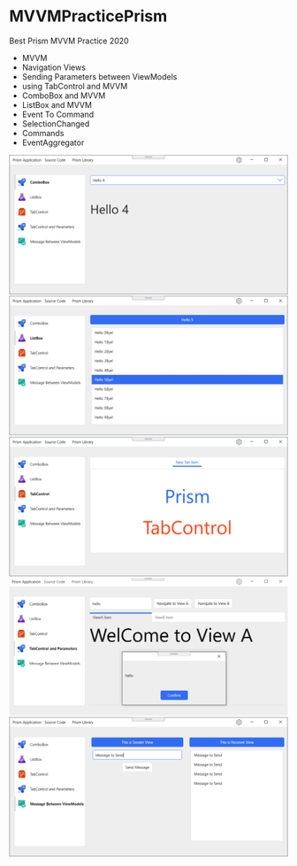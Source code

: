 # MVVMPracticePrism
Best Prism MVVM Practice 2020

- MVVM
- Navigation Views
- Sending Parameters between ViewModels
- using TabControl and MVVM
- ComboBox and MVVM
- ListBox and MVVM
- Event To Command
- SelectionChanged
- Commands
- EventAggregator

![Prism](Resources/Demo1.png)
![Prism](Resources/Demo2.png)
![Prism](Resources/Demo3.png)
![Prism](Resources/Demo4.png)
![Prism](Resources/Demo5.png)
